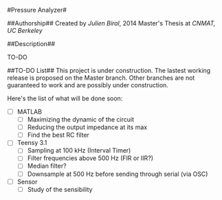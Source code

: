 #Pressure Analyzer#

##Authorship##
Created by *Julien Biral*, 2014
Master's Thesis at *CNMAT, UC Berkeley*

##Description##

TO-DO

##TO-DO List##
This project is under construction. The lastest working release is proposed on the Master branch. Other branches are not guaranteed to work and are possibly under construction.

Here's the list of what will be done soon:
- [ ] MATLAB
	- [ ] Maximizing the dynamic of the circuit
	- [ ] Reducing the output impedance at its max
	- [ ] Find the best RC filter
- [ ] Teensy 3.1
	- [ ] Sampling at 100 kHz (Interval Timer)
	- [ ] Filter frequencies above 500 Hz (FIR or IIR?)
	- [ ] Median filter?
	- [ ] Downsample at 500 Hz before sending through serial (via OSC)
- [ ] Sensor
	- [ ] Study of the sensibility